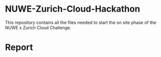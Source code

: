 # NUWE-Zurich-Cloud-Hackathon
This repository contains all the files needed to start the on site phase of the NUWE x Zurich Cloud Challenge.

# Report
